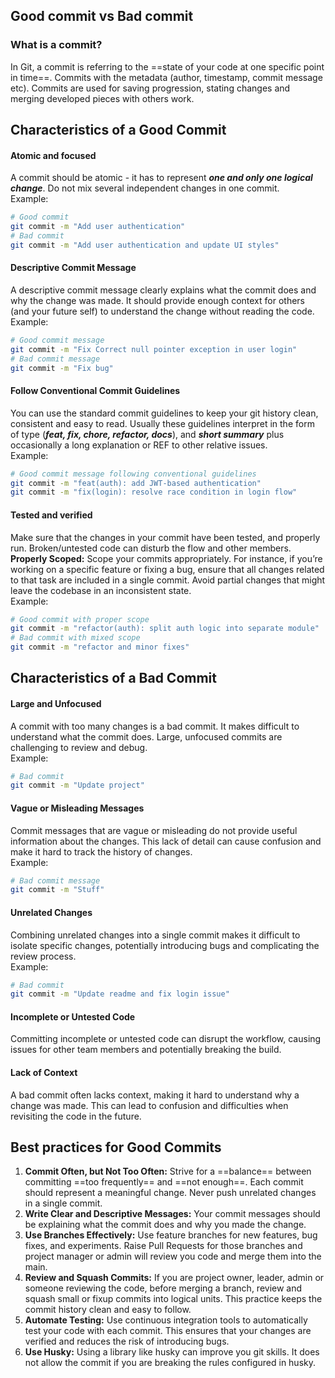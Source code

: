 ## Good commit vs Bad commit

### What is a commit?
In Git, a commit is referring to the ==state of your code at one specific point in time==. Commits with the metadata (author, timestamp, commit message etc). Commits are used for saving progression, stating changes and merging developed pieces with others work.

## Characteristics of a Good Commit
#### Atomic and focused
A commit should be atomic - it has to represent ***one and only one logical change***. Do not mix several independent changes in one commit.  
Example:
```sh
# Good commit
git commit -m "Add user authentication"
# Bad commit
git commit -m "Add user authentication and update UI styles"
```

#### Descriptive Commit Message
A descriptive commit message clearly explains what the commit does and why the change was made. It should provide enough context for others (and your future self) to understand the change without reading the code.  
Example:
```sh
# Good commit message
git commit -m "Fix Correct null pointer exception in user login"
# Bad commit message
git commit -m "Fix bug"
```

#### Follow Conventional Commit Guidelines
You can use the standard commit guidelines to keep your git history clean, consistent and easy to read. Usually these guidelines interpret in the form of type (***feat, fix, chore, refactor, docs***), and ***short summary*** plus occasionally a long explanation or REF to other relative issues.  
Example:
```sh
# Good commit message following conventional guidelines
git commit -m "feat(auth): add JWT-based authentication"
git commit -m "fix(login): resolve race condition in login flow"
```

#### Tested and verified
Make sure that the changes in your commit have been tested, and properly run. Broken/untested code can disturb the flow and other members.  
**Properly Scoped:** Scope your commits appropriately. For instance, if you’re working on a specific feature or fixing a bug, ensure that all changes related to that task are included in a single commit. Avoid partial changes that might leave the codebase in an inconsistent state.  
Example:
```sh
# Good commit with proper scope
git commit -m "refactor(auth): split auth logic into separate module"
# Bad commit with mixed scope
git commit -m "refactor and minor fixes"
```


## Characteristics of a Bad Commit
#### Large and Unfocused
A commit with too many changes is a bad commit. It makes difficult to understand what the commit does. Large, unfocused commits are challenging to review and debug.  
Example:
```sh
# Bad commit
git commit -m "Update project"
```

#### Vague or Misleading Messages
Commit messages that are vague or misleading do not provide useful information about the changes. This lack of detail can cause confusion and make it hard to track the history of changes.  
Example:
```sh
# Bad commit message
git commit -m "Stuff"
```

#### Unrelated Changes
Combining unrelated changes into a single commit makes it difficult to isolate specific changes, potentially introducing bugs and complicating the review process.  
Example:
```sh
# Bad commit
git commit -m "Update readme and fix login issue"
```

#### Incomplete or Untested Code
Committing incomplete or untested code can disrupt the workflow, causing issues for other team members and potentially breaking the build.

#### Lack of Context
A bad commit often lacks context, making it hard to understand why a change was made. This can lead to confusion and difficulties when revisiting the code in the future.

## Best practices for Good Commits

1. **Commit Often, but Not Too Often:** Strive for a ==balance== between committing ==too frequently== and ==not enough==. Each commit should represent a meaningful change. Never push unrelated changes in a single commit.
2. **Write Clear and Descriptive Messages:** Your commit messages should be explaining what the commit does and why you made the change.
3. **Use Branches Effectively:** Use feature branches for new features, bug fixes, and experiments. Raise Pull Requests for those branches and project manager or admin will review you code and merge them into the main.
4. **Review and Squash Commits:** If you are project owner, leader, admin or someone reviewing the code, before merging a branch, review and squash small or fixup commits into logical units. This practice keeps the commit history clean and easy to follow.
5. **Automate Testing:** Use continuous integration tools to automatically test your code with each commit. This ensures that your changes are verified and reduces the risk of introducing bugs.
6. **Use Husky:** Using a library like husky can improve you git skills. It does not allow the commit if you are breaking the rules configured in husky.
